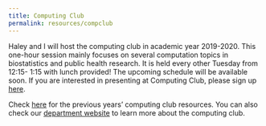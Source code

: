 ```yaml
---
title: Computing Club
permalink: resources/compclub
---
```

Haley and I will host the computing club in academic year 2019-2020. This one-hour session mainly focuses on several computation topics in biostatistics and public health research. It is held every other Tuesday from 12:15- 1:15 with lunch provided! The upcoming schedule will be available soon. If you are interested in presenting at Computing Club, please sign up [here](https://docs.google.com/spreadsheets/d/1QucCROBWGWfn7FxaOqCZ0-6VyQElGa1Ww39H4Qctbxk/edit?ts=5d5d7d50#gid=232127881).  

Check [here](https://martakarass.github.io/resources/computing-club/) for the previous years’ computing club resources. You can also check our [department website](https://www.jhsph.edu/departments/biostatistics/academics-and-student-life/student-learning-groups/computing-club.html) to learn more about the computing club.  
